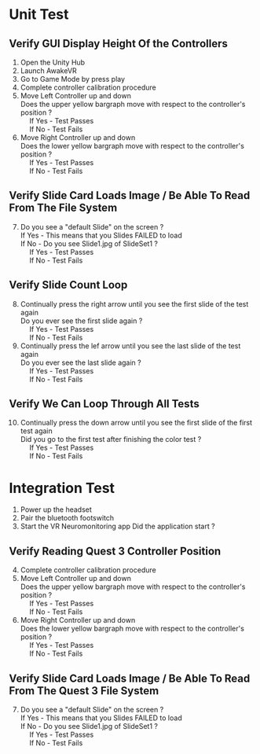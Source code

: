 # Unit Test

## Verify GUI Display Height Of the Controllers
1. Open the Unity Hub 
2. Launch AwakeVR
3. Go to Game Mode by press play
4. Complete controller calibration procedure
5. Move Left Controller up and down <br/>
   Does the upper yellow bargraph move with respect to the controller's position ? <br/>
   &emsp; If Yes - Test Passes <br/>
   &emsp; If No - Test Fails <br/>
6. Move Right Controller up and down <br/>
   Does the lower yellow bargraph move with respect to the controller's position ? <br/>
   &emsp; If Yes - Test Passes <br/>
   &emsp; If No - Test Fails <br/>

## Verify Slide Card Loads Image / Be Able To Read From The File System
7. Do you see a "default Slide" on the screen ? <br/>
   If Yes - This means that you Slides FAILED to load <br/>
   If No - Do you see Slide1.jpg of SlideSet1 ? <br/>
   &emsp; If Yes - Test Passes <br/>
   &emsp; If No - Test Fails <br/>        

## Verify Slide Count Loop
8. Continually press the right arrow until you see the first slide of the test again <br/>
   Do you ever see the first slide again ? <br/>
   &emsp; If Yes - Test Passes <br/>
   &emsp; If No - Test Fails 
9. Continually press the lef arrow until you see the last slide of the test again <br/>
   Do you ever see the last slide again ? <br/>
   &emsp; If Yes - Test Passes <br/>
   &emsp; If No - Test Fails 

## Verify We Can Loop Through All Tests
10. Continually press the down arrow until you see the first slide of the first test again <br/>
   Did you go to the first test after finishing the color test ? <br/>
   &emsp; If Yes - Test Passes <br/>
   &emsp; If No - Test Fails 
   
   

# Integration Test


1. Power up the headset 
2. Pair the bluetooth footswitch
3. Start the VR Neuromonitoring app
   Did the application start ? <br/>
   
## Verify Reading Quest 3 Controller Position    
4. Complete controller calibration procedure
5. Move Left Controller up and down <br/>
   Does the upper yellow bargraph move with respect to the controller's position ? <br/>
   &emsp; If Yes - Test Passes <br/>
   &emsp; If No - Test Fails <br/>
6. Move Right Controller up and down <br/>
   Does the lower yellow bargraph move with respect to the controller's position ? <br/>
   &emsp; If Yes - Test Passes <br/>
   &emsp; If No - Test Fails <br/>

## Verify Slide Card Loads Image / Be Able To Read From The Quest 3 File System
7. Do you see a "default Slide" on the screen ? <br/>
   If Yes - This means that you Slides FAILED to load <br/>
   If No - Do you see Slide1.jpg of SlideSet1 ? <br/>
   &emsp; If Yes - Test Passes <br/>
   &emsp; If No - Test Fails <br/>      
